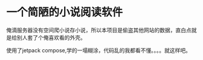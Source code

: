 # 一个简陋的小说阅读软件

俺滴服务器没有空间爬小说存小说，所以本项目是偷盗其他网站的数据，直白点就是给别人套了个俺喜欢看的外壳。
<br/>

使用了jetpack compose,学的一塌糊涂，代码乱的我都看不懂。。。。就这样吧。
